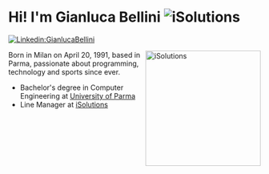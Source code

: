 # Hi! I'm Gianluca Bellini ![iSolutions](https://media.giphy.com/media/QfvoEfKgqjyTu/giphy.gif)


[![Linkedin:GianlucaBellini](https://img.shields.io/badge/-Gianluca%20Bellini-blue?style=flat-square&logo=Linkedin&logoColor=white&link=https://www.linkedin.com/in/gbellini91)](https://www.linkedin.com/in/gbellini91)

<p><a href="https://www.isolutions.it/">
<img align='right' alt="iSolutions" src="https://www.isolutions.it/images/logo-header.png" width="230">
</a></p>

Born in Milan on April 20, 1991, based in Parma, passionate about programming, technology and sports since ever.

* Bachelor's degree in Computer Engineering at <a href="https://www.unipr.it/">University of Parma</a>
* Line Manager at <a href="https://www.isolutions.it/">iSolutions</a>

